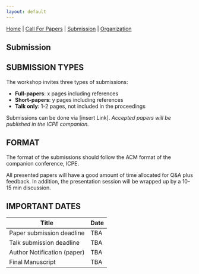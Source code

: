 ```yaml
---
layout: default
---
```

[Home](./index.md) | [Call For Papers](./callForPapers.md) | [Submission](./submission.md) | [Organization](./organization.md)

<h2><b>Submission</b></h2>

<h2><b>SUBMISSION TYPES</b></h2>

The workshop invites three types of submissions:

<ul>
  <li><b>Full-papers</b>: x pages including references</li>
  <li><b>Short-papers</b>: y pages including references</li>
  <li><b>Talk only</b>: 1-2 pages, not included in the proceedings</li>
</ul>

Submissions can be done via [insert Link].
<i>Accepted papers will be published in the ICPE companion.</i>

<h2><b>FORMAT</b></h2>

The format of the submissions should follow the ACM format of the companion conference, ICPE.

All presented papers will have a good amount of time allocated for Q&A plus feedback. In addition, the presentation session will be wrapped up by a 10-15 min discussion. 

<h2><b>IMPORTANT DATES</b></h2>

| Title                        | Date |
|------------------------------|------|
| Paper submission deadline    | TBA  |
| Talk submission deadline     | TBA  |
| Author Notification (paper)  | TBA  |
| Final Manuscript             | TBA  |
